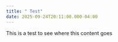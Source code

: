 ```yaml
---
title: " Test"
date: 2025-09-24T20:11:00.000-04:00
---
```

This is a test to see where this content goes
